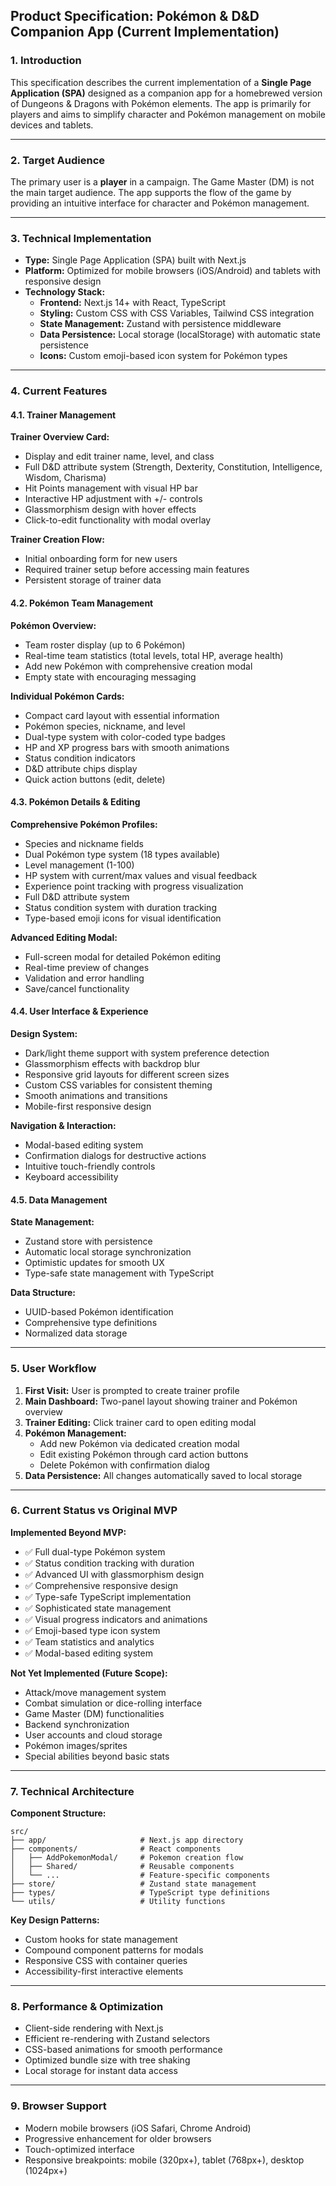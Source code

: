 ## Product Specification: Pokémon & D&D Companion App (Current Implementation)

### 1. Introduction

This specification describes the current implementation of a **Single Page Application (SPA)** designed as a companion app for a homebrewed version of Dungeons & Dragons with Pokémon elements. The app is primarily for players and aims to simplify character and Pokémon management on mobile devices and tablets.

---

### 2. Target Audience

The primary user is a **player** in a campaign. The Game Master (DM) is not the main target audience. The app supports the flow of the game by providing an intuitive interface for character and Pokémon management.

---

### 3. Technical Implementation

* **Type:** Single Page Application (SPA) built with Next.js
* **Platform:** Optimized for mobile browsers (iOS/Android) and tablets with responsive design
* **Technology Stack:**
    * **Frontend:** Next.js 14+ with React, TypeScript
    * **Styling:** Custom CSS with CSS Variables, Tailwind CSS integration
    * **State Management:** Zustand with persistence middleware
    * **Data Persistence:** Local storage (localStorage) with automatic state persistence
    * **Icons:** Custom emoji-based icon system for Pokémon types

---

### 4. Current Features

#### 4.1. Trainer Management

**Trainer Overview Card:**
* Display and edit trainer name, level, and class
* Full D&D attribute system (Strength, Dexterity, Constitution, Intelligence, Wisdom, Charisma)
* Hit Points management with visual HP bar
* Interactive HP adjustment with +/- controls
* Glassmorphism design with hover effects
* Click-to-edit functionality with modal overlay

**Trainer Creation Flow:**
* Initial onboarding form for new users
* Required trainer setup before accessing main features
* Persistent storage of trainer data

#### 4.2. Pokémon Team Management

**Pokémon Overview:**
* Team roster display (up to 6 Pokémon)
* Real-time team statistics (total levels, total HP, average health)
* Add new Pokémon with comprehensive creation modal
* Empty state with encouraging messaging

**Individual Pokémon Cards:**
* Compact card layout with essential information
* Pokémon species, nickname, and level
* Dual-type system with color-coded type badges
* HP and XP progress bars with smooth animations
* Status condition indicators
* D&D attribute chips display
* Quick action buttons (edit, delete)

#### 4.3. Pokémon Details & Editing

**Comprehensive Pokémon Profiles:**
* Species and nickname fields
* Dual Pokémon type system (18 types available)
* Level management (1-100)
* HP system with current/max values and visual feedback
* Experience point tracking with progress visualization
* Full D&D attribute system
* Status condition system with duration tracking
* Type-based emoji icons for visual identification

**Advanced Editing Modal:**
* Full-screen modal for detailed Pokémon editing
* Real-time preview of changes
* Validation and error handling
* Save/cancel functionality

#### 4.4. User Interface & Experience

**Design System:**
* Dark/light theme support with system preference detection
* Glassmorphism effects with backdrop blur
* Responsive grid layouts for different screen sizes
* Custom CSS variables for consistent theming
* Smooth animations and transitions
* Mobile-first responsive design

**Navigation & Interaction:**
* Modal-based editing system
* Confirmation dialogs for destructive actions
* Intuitive touch-friendly controls
* Keyboard accessibility

#### 4.5. Data Management

**State Management:**
* Zustand store with persistence
* Automatic local storage synchronization
* Optimistic updates for smooth UX
* Type-safe state management with TypeScript

**Data Structure:**
* UUID-based Pokémon identification
* Comprehensive type definitions
* Normalized data storage

---

### 5. User Workflow

1. **First Visit:** User is prompted to create trainer profile
2. **Main Dashboard:** Two-panel layout showing trainer and Pokémon overview
3. **Trainer Editing:** Click trainer card to open editing modal
4. **Pokémon Management:** 
   - Add new Pokémon via dedicated creation modal
   - Edit existing Pokémon through card action buttons
   - Delete Pokémon with confirmation dialog
5. **Data Persistence:** All changes automatically saved to local storage

---

### 6. Current Status vs Original MVP

**Implemented Beyond MVP:**
* ✅ Full dual-type Pokémon system
* ✅ Status condition tracking with duration
* ✅ Advanced UI with glassmorphism design
* ✅ Comprehensive responsive design
* ✅ Type-safe TypeScript implementation
* ✅ Sophisticated state management
* ✅ Visual progress indicators and animations
* ✅ Emoji-based type icon system
* ✅ Team statistics and analytics
* ✅ Modal-based editing system

**Not Yet Implemented (Future Scope):**
* Attack/move management system
* Combat simulation or dice-rolling interface
* Game Master (DM) functionalities
* Backend synchronization
* User accounts and cloud storage
* Pokémon images/sprites
* Special abilities beyond basic stats

---

### 7. Technical Architecture

**Component Structure:**
```
src/
├── app/                     # Next.js app directory
├── components/              # React components
│   ├── AddPokemonModal/     # Pokemon creation flow
│   ├── Shared/              # Reusable components
│   └── ...                  # Feature-specific components
├── store/                   # Zustand state management
├── types/                   # TypeScript type definitions
└── utils/                   # Utility functions
```

**Key Design Patterns:**
* Custom hooks for state management
* Compound component patterns for modals
* Responsive CSS with container queries
* Accessibility-first interactive elements

---

### 8. Performance & Optimization

* Client-side rendering with Next.js
* Efficient re-rendering with Zustand selectors
* CSS-based animations for smooth performance
* Optimized bundle size with tree shaking
* Local storage for instant data access

---

### 9. Browser Support

* Modern mobile browsers (iOS Safari, Chrome Android)
* Progressive enhancement for older browsers
* Touch-optimized interface
* Responsive breakpoints: mobile (320px+), tablet (768px+), desktop (1024px+)